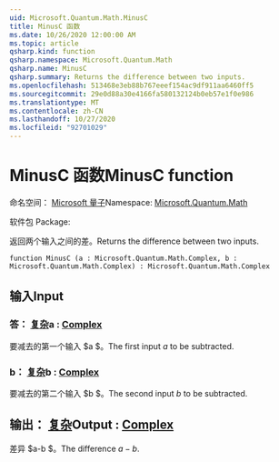 ```yaml
---
uid: Microsoft.Quantum.Math.MinusC
title: MinusC 函数
ms.date: 10/26/2020 12:00:00 AM
ms.topic: article
qsharp.kind: function
qsharp.namespace: Microsoft.Quantum.Math
qsharp.name: MinusC
qsharp.summary: Returns the difference between two inputs.
ms.openlocfilehash: 513468e3eb88b767eeef154ac9df911aa6460ff5
ms.sourcegitcommit: 29e0d88a30e4166fa580132124b0eb57e1f0e986
ms.translationtype: MT
ms.contentlocale: zh-CN
ms.lasthandoff: 10/27/2020
ms.locfileid: "92701029"
---
```

# <a name="minusc-function"></a><span data-ttu-id="8613e-102">MinusC 函数</span><span class="sxs-lookup"><span data-stu-id="8613e-102">MinusC function</span></span>

<span data-ttu-id="8613e-103">命名空间： [Microsoft 量子](xref:Microsoft.Quantum.Math)</span><span class="sxs-lookup"><span data-stu-id="8613e-103">Namespace: [Microsoft.Quantum.Math](xref:Microsoft.Quantum.Math)</span></span>

<span data-ttu-id="8613e-104">软件包 [](https://nuget.org/packages/)</span><span class="sxs-lookup"><span data-stu-id="8613e-104">Package: [](https://nuget.org/packages/)</span></span>


<span data-ttu-id="8613e-105">返回两个输入之间的差。</span><span class="sxs-lookup"><span data-stu-id="8613e-105">Returns the difference between two inputs.</span></span>

```qsharp
function MinusC (a : Microsoft.Quantum.Math.Complex, b : Microsoft.Quantum.Math.Complex) : Microsoft.Quantum.Math.Complex
```


## <a name="input"></a><span data-ttu-id="8613e-106">输入</span><span class="sxs-lookup"><span data-stu-id="8613e-106">Input</span></span>

### <a name="a--complex"></a><span data-ttu-id="8613e-107">答： [复杂](xref:Microsoft.Quantum.Math.Complex)</span><span class="sxs-lookup"><span data-stu-id="8613e-107">a : [Complex](xref:Microsoft.Quantum.Math.Complex)</span></span>

<span data-ttu-id="8613e-108">要减去的第一个输入 $a $。</span><span class="sxs-lookup"><span data-stu-id="8613e-108">The first input $a$ to be subtracted.</span></span>


### <a name="b--complex"></a><span data-ttu-id="8613e-109">b： [复杂](xref:Microsoft.Quantum.Math.Complex)</span><span class="sxs-lookup"><span data-stu-id="8613e-109">b : [Complex](xref:Microsoft.Quantum.Math.Complex)</span></span>

<span data-ttu-id="8613e-110">要减去的第二个输入 $b $。</span><span class="sxs-lookup"><span data-stu-id="8613e-110">The second input $b$ to be subtracted.</span></span>



## <a name="output--complex"></a><span data-ttu-id="8613e-111">输出： [复杂](xref:Microsoft.Quantum.Math.Complex)</span><span class="sxs-lookup"><span data-stu-id="8613e-111">Output : [Complex](xref:Microsoft.Quantum.Math.Complex)</span></span>

<span data-ttu-id="8613e-112">差异 $a-b $。</span><span class="sxs-lookup"><span data-stu-id="8613e-112">The difference $a - b$.</span></span>
